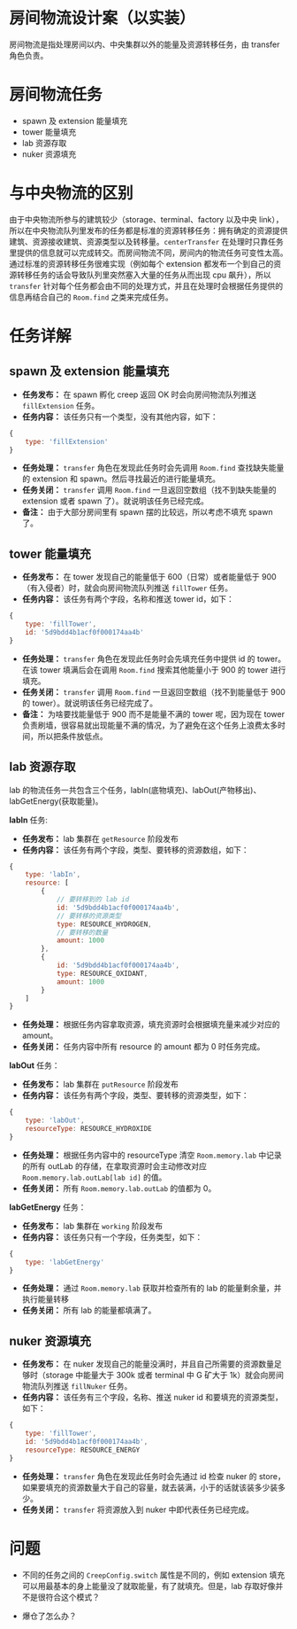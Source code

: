 # 房间物流设计案（以实装）

房间物流是指处理房间以内、中央集群以外的能量及资源转移任务，由 transfer 角色负责。

# 房间物流任务

- spawn 及 extension 能量填充
- tower 能量填充
- lab 资源存取
- nuker 资源填充

# 与中央物流的区别

由于中央物流所参与的建筑较少（storage、terminal、factory 以及中央 link），所以在中央物流队列里发布的任务都是标准的资源转移任务：拥有确定的资源提供建筑、资源接收建筑、资源类型以及转移量。`centerTransfer` 在处理时只靠任务里提供的信息就可以完成转交。而房间物流不同，房间内的物流任务可变性太高。通过标准的资源转移任务很难实现（例如每个 extension 都发布一个到自己的资源转移任务的话会导致队列里突然塞入大量的任务从而出现 cpu 飙升），所以 `transfer` 针对每个任务都会由不同的处理方式，并且在处理时会根据任务提供的信息再结合自己的 `Room.find` 之类来完成任务。 

# 任务详解

## spawn 及 extension 能量填充

- **任务发布：** 在 spawn 孵化 creep 返回 OK 时会向房间物流队列推送 `fillExtension` 任务。
- **任务内容：** 该任务只有一个类型，没有其他内容，如下：

```js
{
    type: 'fillExtension'
}
```

- **任务处理：** `transfer` 角色在发现此任务时会先调用 `Room.find` 查找缺失能量的 extension 和 spawn。然后寻找最近的进行能量填充。
- **任务关闭：** `transfer` 调用 `Room.find` 一旦返回空数组（找不到缺失能量的 extension 或者 spawn 了）。就说明该任务已经完成。
- **备注：** 由于大部分房间里有 spawn 摆的比较远，所以考虑不填充 spawn 了。

## tower 能量填充

- **任务发布：** 在 tower 发现自己的能量低于 600（日常）或者能量低于 900（有入侵者）时，就会向房间物流队列推送 `fillTower` 任务。
- **任务内容：** 该任务有两个字段，名称和推送 tower id，如下：

```js
{
    type: 'fillTower',
    id: '5d9bdd4b1acf0f000174aa4b'
}
```

- **任务处理：** `transfer` 角色在发现此任务时会先填充任务中提供 id 的 tower。在该 tower 填满后会在调用 `Room.find` 搜索其他能量小于 900 的 tower 进行填充。
- **任务关闭：** `transfer` 调用 `Room.find` 一旦返回空数组（找不到能量低于 900 的 tower）。就说明该任务已经完成了。
- **备注：** 为啥要找能量低于 900 而不是能量不满的 tower 呢，因为现在 tower 负责刷墙，很容易就出现能量不满的情况，为了避免在这个任务上浪费太多时间，所以把条件放低点。

## lab 资源存取

lab 的物流任务一共包含三个任务，labIn(底物填充)、labOut(产物移出)、labGetEnergy(获取能量)。

**labIn** 任务:

- **任务发布：** lab 集群在 `getResource` 阶段发布
- **任务内容：** 该任务有两个字段，类型、要转移的资源数组，如下：

```js
{
    type: 'labIn',
    resource: [
        {
            // 要转移到的 lab id
            id: '5d9bdd4b1acf0f000174aa4b',
            // 要转移的资源类型
            type: RESOURCE_HYDROGEN,
            // 要转移的数量
            amount: 1000
        },
        {
            id: '5d9bdd4b1acf0f000174aa4b',
            type: RESOURCE_OXIDANT,
            amount: 1000
        }
    ]
}
```

- **任务处理：** 根据任务内容拿取资源，填充资源时会根据填充量来减少对应的 amount。
- **任务关闭：** 任务内容中所有 resource 的 amount 都为 0 时任务完成。

**labOut** 任务：

- **任务发布：** lab 集群在 `putResource` 阶段发布
- **任务内容：** 该任务有两个字段，类型、要转移的资源类型，如下：

```js
{
    type: 'labOut',
    resourceType: RESOURCE_HYDROXIDE
}
```

- **任务处理：** 根据任务内容中的 resourceType 清空 `Room.memory.lab` 中记录的所有 outLab 的存储，在拿取资源时会主动修改对应 `Room.memory.lab.outLab[lab id]` 的值。
- **任务关闭：** 所有 `Room.memory.lab.outLab` 的值都为 0。

**labGetEnergy** 任务：

- **任务发布：** lab 集群在 `working` 阶段发布
- **任务内容：** 该任务只有一个字段，任务类型，如下：

```js
{
    type: 'labGetEnergy'
}
```

- **任务处理：** 通过 `Room.memory.lab` 获取并检查所有的 lab 的能量剩余量，并执行能量转移
- **任务关闭：** 所有 lab 的能量都填满了。

## nuker 资源填充

- **任务发布：** 在 nuker 发现自己的能量没满时，并且自己所需要的资源数量足够时（storage 中能量大于 300k 或者 terminal 中 G 矿大于 1k）就会向房间物流队列推送 `fillNuker` 任务。
- **任务内容：** 该任务有三个字段，名称、推送 nuker id 和要填充的资源类型，如下：

```js
{
    type: 'fillTower',
    id: '5d9bdd4b1acf0f000174aa4b',
    resourceType: RESOURCE_ENERGY
}
```

- **任务处理：** `transfer` 角色在发现此任务时会先通过 id 检查 nuker 的 store，如果要填充的资源数量大于自己的容量，就去装满，小于的话就该装多少装多少。
- **任务关闭：** `transfer` 将资源放入到 nuker 中即代表任务已经完成。

# 问题

- 不同的任务之间的 `CreepConfig.switch` 属性是不同的，例如 extension 填充可以用最基本的身上能量没了就取能量，有了就填充。但是，lab 存取好像并不是很符合这个模式？

- 爆仓了怎么办？